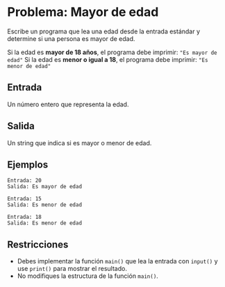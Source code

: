 # Problema: Mayor de edad

Escribe un programa que lea una edad desde la entrada estándar y determine si una persona es mayor de edad.

Si la edad es **mayor de 18 años**, el programa debe imprimir: `"Es mayor de edad"`
Si la edad es **menor o igual a 18**, el programa debe imprimir: `"Es menor de edad"`

## Entrada
Un número entero que representa la edad.

## Salida
Un string que indica si es mayor o menor de edad.

## Ejemplos
```
Entrada: 20
Salida: Es mayor de edad
```

```
Entrada: 15
Salida: Es menor de edad
```

```
Entrada: 18
Salida: Es menor de edad
```

## Restricciones
- Debes implementar la función `main()` que lea la entrada con `input()` y use `print()` para mostrar el resultado.
- No modifiques la estructura de la función `main()`.
